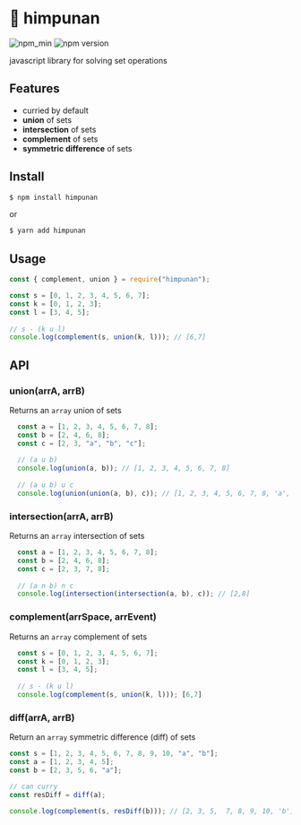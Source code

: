 # :blossom: himpunan
![npm_min](https://badgen.net/bundlephobia/min/himpunan)
![npm version](https://badgen.net/npm/v/himpunan)

javascript library for solving set operations

## Features
- curried by default
- **union** of sets
- **intersection** of sets
- **complement** of sets
- **symmetric difference** of sets

## Install
```bash
$ npm install himpunan
```

or 

```bash
$ yarn add himpunan
```

## Usage
```js
const { complement, union } = require("himpunan");

const s = [0, 1, 2, 3, 4, 5, 6, 7];
const k = [0, 1, 2, 3];
const l = [3, 4, 5];
  
// s - (k u l)
console.log(complement(s, union(k, l))); // [6,7]
```


## API
### union(arrA, arrB)
Returns an `array` union of sets
```js
  const a = [1, 2, 3, 4, 5, 6, 7, 8];
  const b = [2, 4, 6, 8];
  const c = [2, 3, "a", "b", "c"];
  
  // (a u b)
  console.log(union(a, b)); // [1, 2, 3, 4, 5, 6, 7, 8]
  
  // (a u b) u c
  console.log(union(union(a, b), c)); // [1, 2, 3, 4, 5, 6, 7, 8, 'a', 'b', 'c']
```

### intersection(arrA, arrB)
Returns an `array` intersection of sets
```js
  const a = [1, 2, 3, 4, 5, 6, 7, 8];
  const b = [2, 4, 6, 8];
  const c = [2, 3, 7, 8];
  
  // (a n b) n c
  console.log(intersection(intersection(a, b), c)); // [2,8]
```

### complement(arrSpace, arrEvent)
Returns an `array` complement of sets
```js
  const s = [0, 1, 2, 3, 4, 5, 6, 7];
  const k = [0, 1, 2, 3];
  const l = [3, 4, 5];
  
  // s - (k u l)
  console.log(complement(s, union(k, l))); [6,7]
```

### diff(arrA, arrB)
Return an `array` symmetric difference (diff) of sets
```js
const s = [1, 2, 3, 4, 5, 6, 7, 8, 9, 10, "a", "b"];
const a = [1, 2, 3, 4, 5];
const b = [2, 3, 5, 6, "a"];

// can curry
const resDiff = diff(a);

console.log(complement(s, resDiff(b))); // [2, 3, 5,  7, 8, 9, 10, 'b']
```
